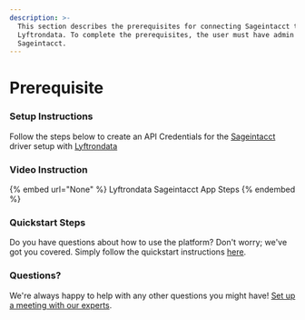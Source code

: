 ```yaml
---
description: >-
  This section describes the prerequisites for connecting Sageintacct to
  Lyftrondata. To complete the prerequisites, the user must have admin access to
  Sageintacct.
---
```


# Prerequisite

<mark style="color:blue;"></mark>

### Setup Instructions

Follow the steps below to create an API Credentials for the [Sageintacct](None) driver setup with [Lyftrondata](https://www.lyftrondata.com)

### Video Instruction

{% embed url="None" %}
Lyftrondata Sageintacct App Steps
{% endembed %}

### Quickstart Steps

Do you have questions about how to use the platform? Don't worry; we've got you covered. Simply follow the quickstart instructions [here](README.md).

### Questions? <a href="#questions" id="questions"></a>

We're always happy to help with any other questions you might have! [Set up a meeting with our experts](https://www.lyftrondata.com/book-a-meeting/).

